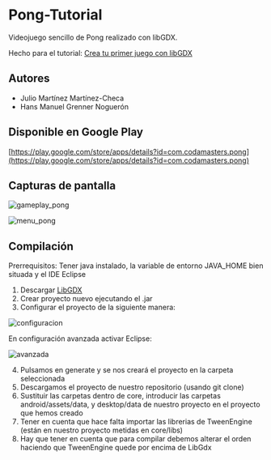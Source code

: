 # Pong-Tutorial

Videojuego sencillo de Pong realizado con libGDX.

Hecho para el tutorial: [Crea tu primer juego con libGDX](http://elblogdejulioxus.noip.me/crea-tu-primer-juego-con-libgdx/)

## Autores

* Julio Martínez Martínez-Checa
* Hans Manuel Grenner Noguerón

## Disponible en Google Play

[https://play.google.com/store/apps/details?id=com.codamasters.pong](https://play.google.com/store/apps/details?id=com.codamasters.pong)


## Capturas de pantalla

![gameplay_pong](http://elblogdejulioxus.noip.me/wp-content/uploads/2015/05/Screenshot_2015-05-10-19-35-21.png)

![menu_pong](http://elblogdejulioxus.noip.me/wp-content/uploads/2015/05/Screenshot_2015-05-10-19-35-10.png)

## Compilación

Prerrequisitos:
Tener java instalado, la variable de entorno JAVA_HOME bien situada y el IDE Eclipse

1. Descargar [LibGDX](http://libgdx.badlogicgames.com/)
2. Crear proyecto nuevo ejecutando el .jar
3. Configurar el proyecto de la siguiente manera:

![configuracion](http://i.imgur.com/y7Nx6fF.png)

En configuración avanzada activar Eclipse:

![avanzada](http://i.imgur.com/xge14Yi.png)

4. Pulsamos en generate y se nos creará el proyecto en la carpeta seleccionada
5. Descargamos el proyecto de nuestro repositorio (usando git clone)
6. Sustituir las carpetas dentro de core, introducir las carpetas android/assets/data, y desktop/data de nuestro proyecto en el proyecto que hemos creado
7. Tener en cuenta que hace falta importar las librerias de TweenEngine (están en nuestro proyecto metidas en core/libs)
8. Hay que tener en cuenta que para compilar debemos alterar el orden haciendo que TweenEngine quede por encima de LibGdx

